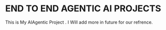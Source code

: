
# END TO END AGENTIC AI PROJECTS

This is My AIAgentic Project . I Will add more in future for our refrence.
